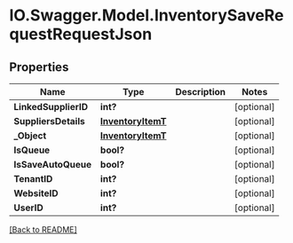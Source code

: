 # IO.Swagger.Model.InventorySaveRequestRequestJson
## Properties

Name | Type | Description | Notes
------------ | ------------- | ------------- | -------------
**LinkedSupplierID** | **int?** |  | [optional] 
**SuppliersDetails** | [**InventoryItemT**](InventoryItemT.md) |  | [optional] 
**_Object** | [**InventoryItemT**](InventoryItemT.md) |  | [optional] 
**IsQueue** | **bool?** |  | [optional] 
**IsSaveAutoQueue** | **bool?** |  | [optional] 
**TenantID** | **int?** |  | [optional] 
**WebsiteID** | **int?** |  | [optional] 
**UserID** | **int?** |  | [optional] 

 [[Back to README]](../README.md)

